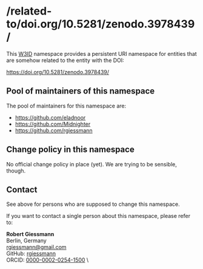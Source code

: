 # /related-to/doi.org/10.5281/zenodo.3978439/
This [W3ID](https://w3id.org) namespace provides a persistent URI namespace for entities that are somehow related to the entity with the DOI:

https://doi.org/10.5281/zenodo.3978439/


## Pool of maintainers of this namespace
The pool of maintainers for this namespace are:

* https://github.com/eladnoor
* https://github.com/Midnighter
* https://github.com/rgiessmann


## Change policy in this namespace
No official change policy in place (yet). We are trying to be sensible, though.


## Contact
See above for persons who are supposed to change this namespace.

If you want to contact a single person about this namespace, please refer to:

**Robert Giessmann**  \
Berlin, Germany  \
<rgiessmann@gmail.com>  \
GitHub: [rgiessmann](https://github.com/rgiessmann)  \
ORCID: [0000-0002-0254-1500](https://orcid.org/0000-0002-0254-1500)  \
